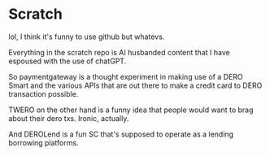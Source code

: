 # Scratch
lol, I think it's funny to use github but whatevs. 

Everything in the scratch repo is AI husbanded content that I have espoused with the use of chatGPT.

So paymentgateway is a thought experiment in making use of a DERO Smart and the various APIs that are out there to make a credit card to DERO transaction possible. 

TWERO on the other hand is a funny idea that people would want to brag about their dero txs. Ironic, actually.

And DEROLend is a fun SC that's supposed to operate as a lending borrowing platforms. 
